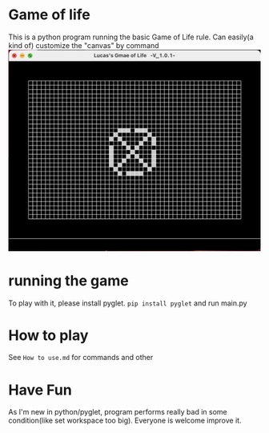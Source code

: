 # Game of life
This is a python program running the basic Game of Life rule. Can easily(a kind of) customize the "canvas" by command
![a](im/截屏2022-07-10%2017.23.17.png)

# running the game
To play with it, please install pyglet. `pip install pyglet` and run main.py

# How to play
See `How to use.md` for commands and other

# Have Fun

As I'm new in python/pyglet, program performs really bad in some condition(like set workspace too big). Everyone is welcome improve it.
